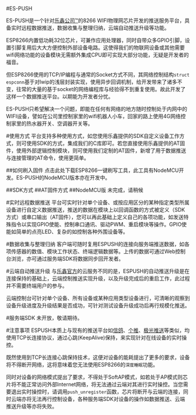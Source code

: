 #ES-PUSH

ES-PUSH是一个针对[乐鑫公司™](http://espressif.com)的8266 WIFI物理网芯片开发的推送服务平台，具备实时远程数据推送，数据收集与整理归纳，云端自动推送升级等功能。

ESP8266内置低功耗32位芯片，可兼作应用处理器，同时自带众多GPIO引脚，设置引脚复用后大大方便控制外部设备电路。这使得我们的物联网设备或其他需要wifi网络功能的设备模块无需额外集成CPU即可实现大部分功能，无疑是开发者的福音。

但ESP8266使用的TCP/IP编程与通常的Socket方式不同，其网络控制结构`struct espconn`基于对lwip的浅层封装实现，使用异步回调机制，给开发带来了诸多不变，往常的大量的基于socket的网络编程库与经验得不到重复使用。故此开发了这样一个数据推送平台。以期能为开发者分忧。

ES-PUSH只希望解决一个问题，即能在任何有网络的地方随时控制处于内网中的WIFI设备，譬如在公司里控制家里的wifi机器人小车，回家的路上使用4G网络控制家里的热水器开关、空调器开关等。

#使用方式
平台支持多种使用方式，如您使用乐鑫提供的SDK自定义设备工作方式，则可使用SDK的方式，集成我们的C库即可。若您直接使用乐鑫提供的AT固件，使用外部逻辑控制模块，则可使用我们定制的AT固件，新增了用于数据推送与连接管理的AT命令，使用更简单。

##如何刷入固件
点击此处下载ESP8266一键刷写工具，此工具有NodeMCU开发。ES-PUSH的NodeMCU版本亦在开发中。

##SDK方式
##AT固件方式
##NodeMCU版
未完成，请稍候

#实时远程数据推送
平台可实时针对单个设备、或按应用区分的某种指定类型所属设备进行自定义数据推送，推送的数据在模块上以回调函数的方式被定义（SDK方式）或串口输出（AT固件），您可以再此基础上定义自己的各项功能，如发送特殊指令以实现GPIO使能、控制串口通讯、驱动PWM、重启模块等操作。GPIO使能如简单的点亮LED、复杂的如控制各种外围设备等。

#数据收集与整理归纳
客户端可随时复用ESPUSH的连接向服务端推送数据，如各项传感器的数值、模块工作状态、终端逻辑数据等。上传的数据可通过Web控制台浏览，亦可通过服务端SDK将数据同步回开发者。

#云端自动推送升级
与[乐鑫官方](http://espressif.com)的云服务不同的是，ESPUSH的自动推送升级是在连接保持的基础上，云端控制推送实现升级，以及升级完成后的重启工作，此过程并不需要终端用户的参与。

云端控制台可针对单个设备、所有设备或某种应用类型设备进行，可清晰的观察到设备升级进度及升级结果是否成功，可针对测试设备升级成功后再行规模化推送。

#服务端SDK
未开放，敬请期待。

#注意事项
ESPUSH本质上与现有的推送平台如[信鸽](http://xg.qq.com/)、[个推](http://www.getui.com/)、[极光推送](https://www.jpush.cn/)等类似，均使用TCP长连接协议，通过心跳(KeepAlive)保持，来实现针对在线设备的实时操控。

既然使用到TCP长连接心跳保持技术，这便对设备的能耗提出了更多的要求，设备将不得断开网络，这将意味着您无法使用ESP8266的`深度睡眠`功能。

同时对设备的网络模式提出了要求，不得处于SoftAP模式，如若处于AP模式则芯片将不能正常访问外部Internet网络，将无法通过云端对其进行实时操控。当您需要退出实时操控时，请调用`push_unregister`函数，芯片将断开与云端的连接，同时云端亦将无法再行控制设备，各种服务端SDK对设备的操作如数据推送、云端推送升级等亦将失败。

